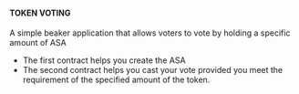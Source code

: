 #### TOKEN VOTING

A simple beaker application that allows voters to vote by holding a specific amount of ASA
- The first contract helps you create the ASA
- The second contract helps you cast your vote provided you meet the requirement of the       specified amount of the token.